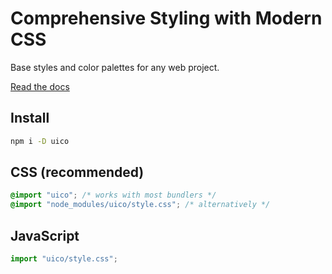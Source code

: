 # Comprehensive Styling with Modern CSS

Base styles and color palettes for any web project.

[Read the docs](https://uico.robino.dev)

## Install

```bash
npm i -D uico
```

## CSS (recommended)

```css
@import "uico"; /* works with most bundlers */
@import "node_modules/uico/style.css"; /* alternatively */
```

## JavaScript

```js
import "uico/style.css";
```
